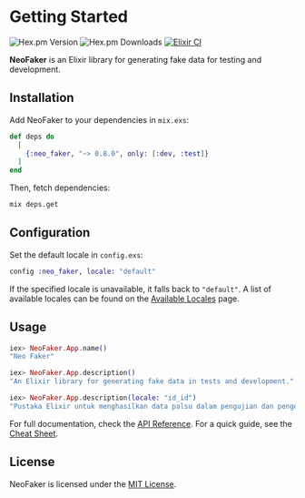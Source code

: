 # Getting Started

![Hex.pm Version](https://img.shields.io/hexpm/v/neo_faker) ![Hex.pm Downloads](https://img.shields.io/hexpm/dt/neo_faker) [![Elixir CI](https://github.com/muzhawir/neo_faker/actions/workflows/build.yml/badge.svg)](https://github.com/muzhawir/neo_faker/actions/workflows/build.yml)

**NeoFaker** is an Elixir library for generating fake data for testing and development.

## Installation

Add NeoFaker to your dependencies in `mix.exs`:

```elixir
def deps do
  [
    {:neo_faker, "~> 0.8.0", only: [:dev, :test]}
  ]
end
```

Then, fetch dependencies:

```sh
mix deps.get
```

## Configuration

Set the default locale in `config.exs`:

```elixir
config :neo_faker, locale: "default"
```

If the specified locale is unavailable, it falls back to `"default"`. A list of available locales
can be found on the [Available Locales](https://hexdocs.pm/neo_faker/available-locales.html) page.

## Usage

```elixir
iex> NeoFaker.App.name()
"Neo Faker"

iex> NeoFaker.App.description()
"An Elixir library for generating fake data in tests and development."

iex> NeoFaker.App.description(locale: "id_id")
"Pustaka Elixir untuk menghasilkan data palsu dalam pengujian dan pengembangan."
```

For full documentation, check the [API Reference](https://hexdocs.pm/neo_faker/api-reference.html).
For a quick guide, see the [Cheat Sheet](https://hexdocs.pm/neo_faker/cheat.html).

## License

NeoFaker is licensed under the [MIT License](https://github.com/muzhawir/neo_faker/blob/main/LICENSE.md).
